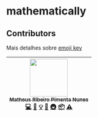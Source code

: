 # mathematically

## Contributors

Mais detalhes sobre [emoji key](https://github.com/kentcdodds/all-contributors#emoji-key)

<!-- ALL-CONTRIBUTORS-LIST:START - Do not remove or modify this section -->
<!-- prettier-ignore -->
| [<img src="https://avatars3.githubusercontent.com/u/14007153?v=4" width="100px;"/><br /><sub><b>Matheus Ribeiro Pimenta Nunes</b></sub>](https://github.com/matheuspiment)<br />[💻](https://github.com/geminos/mathematically/commits?author=matheuspiment "Code") [📖](https://github.com/geminos/mathematically/commits?author=matheuspiment "Documentation") [💡](#example-matheuspiment "Examples") [🤔](#ideas-matheuspiment "Ideas, Planning, & Feedback") [🚇](#infra-matheuspiment "Infrastructure (Hosting, Build-Tools, etc)") [📦](#platform-matheuspiment "Packaging/porting to new platform") [⚠️](https://github.com/geminos/mathematically/commits?author=matheuspiment "Tests") |
| :---: |
<!-- ALL-CONTRIBUTORS-LIST:END -->

